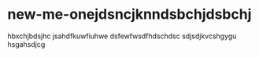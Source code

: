 # new-me-onejdsncjknndsbchjdsbchj
 hbxchjbdsjhc 
jsahdfkuwfiuhwe
dsfewfwsdfhdschdsc
sdjsdjkvcshgygu
hsgahsdjcg 
